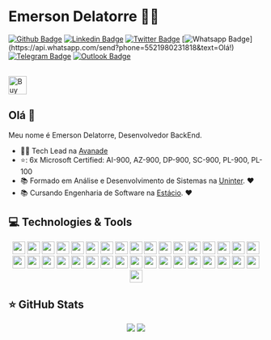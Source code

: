 # Emerson Delatorre :man_technologist:

[![Github Badge](https://img.shields.io/badge/-Github-000?style=flat-square&logo=Github&logoColor=white&link=https://github.com/fazedordecodigo)](https://github.com/fazedordecodigo)
[![Linkedin Badge](https://img.shields.io/badge/-LinkedIn-blue?style=flat-square&logo=Linkedin&logoColor=white&link=https://www.linkedin.com/in/fazedordecodigo/)](https://www.linkedin.com/in/fazedordecodigo/)
[![Twitter Badge](https://img.shields.io/badge/-Twitter-1ca0f1?style=flat-square&labelColor=1ca0f1&logo=twitter&logoColor=white&link=https://twitter.com/fazedordecodigo)](https://twitter.com/fazedordecodigo)
[![Whatsapp Badge](https://img.shields.io/badge/-Whatsapp-4CA143?style=flat-square&labelColor=4CA143&logo=whatsapp&logoColor=white&link=https://api.whatsapp.com/send?phone=5521980231818&text=Olá!)](https://api.whatsapp.com/send?phone=5521980231818&text=Olá!)
[![Telegram Badge](https://img.shields.io/badge/-Telegram-1ca0f1?style=flat-square&labelColor=1ca0f1&logo=telegram&logoColor=white&link=https://t.me/delatorrea)](https://t.me/delatorrea)
[![Outlook Badge](https://img.shields.io/badge/-Microsoft-blue?style=flat-square&logo=Microsoft&logoColor=white&link=mailto:emerson@delatorre.dev)](mailto:emerson@delatorre.dev)

</br>
<a href='https://ko-fi.com/delatorrea' target='_blank'><img height='36' style='border:0px;height:36px;' src='https://cdn.ko-fi.com/cdn/kofi3.png?v=2' border='0' alt='Buy Me a Coffee at ko-fi.com' /></a>
</p>

## Olá 👋

Meu nome é Emerson Delatorre, Desenvolvedor BackEnd.

- :office_worker: Tech Lead na [Avanade](https://www.avanade.com/pt-br)
- ⭐: 6x Microsoft Certified: AI-900, AZ-900, DP-900, SC-900, PL-900, PL-100
- :books: Formado em Análise e Desenvolvimento de Sistemas na [Uninter](https://www.uninter.com/). :heart:
- :books: Cursando Engenharia de Software na [Estácio](https://estacio.br/). :heart:

## 💻 Technologies & Tools

<p align="center">

<img src="https://img.shields.io/badge/linux-FCC624?logo=linux&logoColor=white&style=for-the-badge" height="25"/>
<img src="https://img.shields.io/badge/windows-0078D6?logo=windows&logoColor=white&style=for-the-badge" height="25"/>
<img src="https://img.shields.io/badge/python-3776AB?logo=python&logoColor=white&style=for-the-badge" height="25"/>
<img src="https://img.shields.io/badge/poetry-60A5FA?logo=poetry&logoColor=white&style=for-the-badge" height="25"/>
<img src="https://img.shields.io/badge/django-092E20?logo=django&logoColor=white&style=for-the-badge" height="25"/>
<img src="https://img.shields.io/badge/flask-000000?logo=flask&logoColor=white&style=for-the-badge" height="25"/>
<img src="https://img.shields.io/badge/fastapi-009688?logo=fastapi&logoColor=white&style=for-the-badge" height="25"/>
<img src="https://img.shields.io/badge/pandas-150458?logo=pandas&logoColor=white&style=for-the-badge" height="25"/>
<img src="https://img.shields.io/badge/SQLalchemy-0C0C0E?logo=alchemy&logoColor=white&style=for-the-badge" height="25"/>
<img src="https://img.shields.io/badge/pytest-0A9EDC?logo=pytest&logoColor=white&style=for-the-badge" height="25"/>
<img src="https://img.shields.io/badge/Microsoft%20Azure-0089D6?logo=microsoft-azure&logoColor=white&style=for-the-badge" height="25"/>
<img src="https://img.shields.io/badge/azure functions-0062AD?logo=azurefunctions&logoColor=white&style=for-the-badge" height="25"/>
<img src="https://img.shields.io/badge/azure devops-0078D7?logo=azuredevops&logoColor=white&style=for-the-badge" height="25"/>
<img src="https://img.shields.io/badge/dotnet-net%23239120.svg?color=5C2D91&style=for-the-badge&logo=.net&logoColor=white" height="25"/>
<img src="https://img.shields.io/badge/ASP NET-0078D7?logo=.net&logoColor=white&style=for-the-badge" height="25"/>
<img src="https://img.shields.io/badge/c%23%20-%23239120.svg?&style=for-the-badge&logo=c-sharp&logoColor=white" height="25"/>
<img src="https://img.shields.io/badge/node.js%20-%2343853D.svg?&style=for-the-badge&logo=node.js&logoColor=white" height="25"/>
<img src="https://img.shields.io/badge/-npm-CB3837?style=flat-square&logo=npm" height="25"/>
<img src="https://img.shields.io/badge/typescript%20-%23007ACC.svg?&style=for-the-badge&logo=typescript&logoColor=white" height="25"/>
<img src="https://img.shields.io/badge/javascript-%23F7DF1E.svg?&style=for-the-badge&logo=javascript&logoColor=black" height="25"/>
<img src="https://img.shields.io/badge/nestjs-E0234E?logo=nestjs&logoColor=white&style=for-the-badge" height="25"/>
<img src="https://img.shields.io/badge/express.js%20-%23404d59.svg?&style=for-the-badge" height="25"/>
<img src="https://img.shields.io/badge/angular%20-%23DD0031.svg?&style=for-the-badge&logo=angular&logoColor=white" height="25"/>
<img src="https://img.shields.io/badge/jest-C21325?logo=jest&logoColor=white&style=for-the-badge" height="25"/>
<img src="https://img.shields.io/badge/bootstrap%20-%23563D7C.svg?&style=for-the-badge&logo=bootstrap&logoColor=white" height="25"/>
<img src="https://img.shields.io/badge/-GitHub-181717?style=flat-square&logo=github" height="25"/>
<img src="https://img.shields.io/badge/git-F05032?logo=git&logoColor=white&style=for-the-badge" height="25"/>
<img src="https://img.shields.io/badge/MongoDB-%234ea94b.svg?&style=for-the-badge&logo=mongodb&logoColor=white" height="25"/>
<img src="https://img.shields.io/badge/postgres-%23316192.svg?&style=for-the-badge&logo=postgresql&logoColor=white" height="25"/>
<img src="https://img.shields.io/badge/sqlite-003B57?logo=sqlite&logoColor=white&style=for-the-badge" height="25"/>
<img src="https://img.shields.io/badge/microsoft sql server-CC2927?logo=microsoftsqlserver&logoColor=white&style=for-the-badge" height="25"/>
<img src="https://img.shields.io/badge/mariadb-003545?logo=mariadb&logoColor=white&style=for-the-badge" height="25"/>
<img src="https://img.shields.io/badge/docker-2496ED?logo=docker&logoColor=white&style=for-the-badge" height="25"/>
<img src="https://img.shields.io/badge/visual studio code-007ACC?logo=visualstudiocode&logoColor=white&style=for-the-badge" height="25"/>
<img src="https://img.shields.io/badge/visual studio-5C2D91?logo=visualstudio&logoColor=white&style=for-the-badge" height="25"/>

</p>

## ⭐ GitHub Stats

<p align = "center">
  <img src = "https://github-readme-stats.vercel.app/api?username=fazedordecodigo&show_icons=true&theme=tokyonight&line_height=27">
  <img src = "https://github-readme-stats.vercel.app/api/top-langs/?username=fazedordecodigo&hide=css,java,html&theme=tokyonight">
</p>

